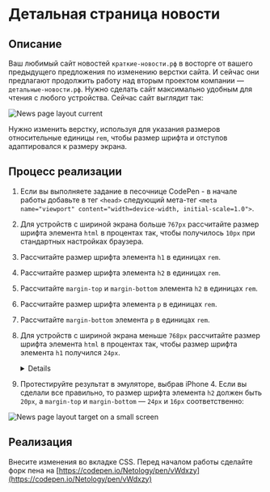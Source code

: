 # Детальная страница новости

## Описание

Ваш любимый сайт новостей `краткие-новости.рф` в восторге от вашего предыдущего предложения по изменению верстки сайта. И сейчас они предлагают продолжить работу над вторым проектом компании — `детальные-новости.рф`. Нужно сделать сайт максимально удобным для чтения с любого устройства. Сейчас сайт выглядит так:
 
![News page layout current](../../sources/adaptive-typography-news-current.jpg)

Нужно изменить верстку, используя для указания размеров относительные единицы `rem`, чтобы размер шрифта и отступов адаптировался к размеру экрана.

## Процесс реализации

1. Если вы выполняете задание в песочнице CodePen - в начале работы добавьте в тег `<head>` следующий мета-тег `<meta name="viewport" content="width=device-width, initial-scale=1.0">`. 

2. Для устройств с шириной экрана больше `767px` рассчитайте размер шрифта элемента `html` в процентах так, чтобы получилось `10px` при стандартных настройках браузера.

3. Рассчитайте размер шрифта элемента `h1` в единицах `rem`.

4. Рассчитайте размер шрифта элемента `h2` в единицах `rem`.

5. Рассчитайте `margin-top` и `margin-bottom` элемента `h2` в единицах `rem`.

6. Рассчитайте размер шрифта элемента `p` в единицах `rem`.

7. Рассчитайте `margin-bottom` элемента `p` в единицах `rem`.

8. Для устройств с шириной экрана меньше `768px` рассчитайте размер шрифта элемента `html` в процентах так, чтобы размер шрифта элемента `h1` получился `24px`.<details>Сначала следует посчитать необходимый размер шрифта элемента `html` в пикселях, используя полученное в третьем пункте значение в единицах `rem`. 
И далее, зная размер шрифта в `px`, можно рассчитать размер шрифта элемента `html` в процентах при стандартных настройках браузера.</details>

9. Протестируйте результат в эмуляторе, выбрав iPhone 4. Если вы сделали все правильно, то размер шрифта элемента `h2` должен быть `20px`, а `margin-top` и `margin-bottom` — `24px` и `16px` соответственно: 

![News page layout target on a small screen](../../sources/adaptive-typography-news-step0.jpg)

## Реализация

Внесите изменения во вкладке CSS. Перед началом работы сделайте форк пена на [https://codepen.io/Netology/pen/vWdxzy](https://codepen.io/Netology/pen/vWdxzy)
